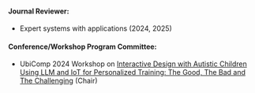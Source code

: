 #### Journal Reviewer:
- Expert systems with applications (2024, 2025)
#### Conference/Workshop Program Committee: 
- UbiComp 2024 Workshop on <a href="https://idwac.github.io/">Interactive Design with Autistic Children Using LLM and IoT for Personalized Training: The Good, The Bad and The Challenging</a> (Chair)